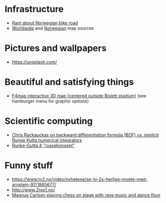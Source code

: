 Infrastructure
==============
* [Rant about Norwegian bike road](https://threadreaderapp.com/thread/1538996053466394625.html)
* [Worldwide](https://josm.openstreetmap.de/wiki/Maps/Worldwide) and [Norwegian](https://josm.openstreetmap.de/wiki/Maps/Norway) map sources

Pictures and wallpapers
=======================
* <https://unsplash.com/>

Beautiful and satisfying things
===============================
* [F4map interactive 3D map (centered outside Bislett stadium)](https://demo.f4map.com/#lat=59.9254463&lon=10.7310049&zoom=19&camera.phi=-170.684) (see hamburger menu for graphic options)

Scientific computing
====================
* [Chris Rackauckas on backward differentiation formula (BDF) vs. implicit Runge Kutta numerical integrators](https://scicomp.stackexchange.com/a/27179)
* [Runke-Gutta 4 "russekonsept"](https://www.facebook.com/plugins/post.php?href=https://www.facebook.com/russekonsepttilsalgs/photos/a.1066993516767462/1074573442676136/)

Funny stuff
===========
* <https://www.tv2.no/video/nyhetene/se-tv-2s-herlige-moete-med-arnstein-97/1885677/>
* <http://www.2res1.no/>
* [Magnus Carlsen playing chess on stage with rave music and dance floor](https://twitter.com/RookieRedhead/status/1680330852490772480)
